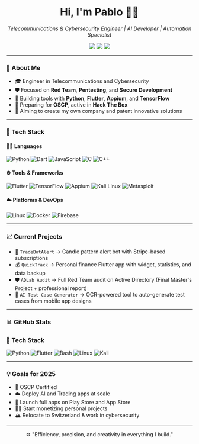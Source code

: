 <h1 align="center">Hi, I'm Pablo 👨‍💻</h1>

<p align="center">
  <em>Telecommunications & Cybersecurity Engineer | AI Developer | Automation Specialist</em>
</p>

<p align="center">
  <a href="https://www.linkedin.com/in/tu-usuario-linkedin" target="_blank"><img src="https://img.shields.io/badge/LinkedIn-blue?logo=linkedin&style=for-the-badge" /></a>
  <a href="mailto:tu.email@dominio.com"><img src="https://img.shields.io/badge/Email-red?logo=gmail&style=for-the-badge" /></a>
  <a href="https://pablodev.com" target="_blank"><img src="https://img.shields.io/badge/Portfolio-000000?logo=about.me&style=for-the-badge" /></a>
</p>

---

### 🧠 About Me

- 🎓 Engineer in Telecommunications and Cybersecurity  
- 🛡️ Focused on **Red Team**, **Pentesting**, and **Secure Development**  
- 🤖 Building tools with **Python**, **Flutter**, **Appium**, and **TensorFlow**
- 🧪 Preparing for **OSCP**, active in **Hack The Box**
- 🚀 Aiming to create my own company and patent innovative solutions

---

### 🔧 Tech Stack

#### 👨‍💻 Languages
![Python](https://img.shields.io/badge/Python-3670A0?logo=python&logoColor=white)
![Dart](https://img.shields.io/badge/Dart-0175C2?logo=dart&logoColor=white)
![JavaScript](https://img.shields.io/badge/JavaScript-F7DF1E?logo=javascript&logoColor=black)
![C](https://img.shields.io/badge/C-00599C?logo=c&logoColor=white)
![C++](https://img.shields.io/badge/C++-00599C?logo=c%2B%2B&logoColor=white)

#### ⚙️ Tools & Frameworks
![Flutter](https://img.shields.io/badge/Flutter-02569B?logo=flutter&logoColor=white)
![TensorFlow](https://img.shields.io/badge/TensorFlow-FF6F00?logo=tensorflow&logoColor=white)
![Appium](https://img.shields.io/badge/Appium-472AFA?logo=appium&logoColor=white)
![Kali Linux](https://img.shields.io/badge/Kali%20Linux-557C94?logo=kalilinux&logoColor=white)
![Metasploit](https://img.shields.io/badge/Metasploit-5e57a5?logo=metasploit&logoColor=white)

#### ☁️ Platforms & DevOps
![Linux](https://img.shields.io/badge/Linux-FCC624?logo=linux&logoColor=black)
![Docker](https://img.shields.io/badge/Docker-2496ED?logo=docker&logoColor=white)
![Firebase](https://img.shields.io/badge/Firebase-FFCA28?logo=firebase&logoColor=black)

---

### 📈 Current Projects

- 🧠 `TradeBotAlert` → Candle pattern alert bot with Stripe-based subscriptions  
- 💰 `QuickTrack` → Personal finance Flutter app with widget, statistics, and data backup  
- 🛡️ `ADLab Audit` → Full Red Team audit on Active Directory (Final Master's Project + professional report)  
- 🤖 `AI Test Case Generator` → OCR-powered tool to auto-generate test cases from mobile app designs

---

### 📊 GitHub Stats

### 🧰 Tech Stack

![Python](https://img.shields.io/badge/Python-3776AB?style=for-the-badge&logo=python&logoColor=white)
![Flutter](https://img.shields.io/badge/Flutter-02569B?style=for-the-badge&logo=flutter)
![Bash](https://img.shields.io/badge/Bash-121011?style=for-the-badge&logo=gnubash)
![Linux](https://img.shields.io/badge/Linux-FCC624?style=for-the-badge&logo=linux&logoColor=black)
![Kali](https://img.shields.io/badge/Kali_Linux-557C94?style=for-the-badge&logo=kalilinux&logoColor=white)




---

### 💡 Goals for 2025

- 🚩 OSCP Certified  
- ☁️ Deploy AI and Trading apps at scale  
- 📱 Launch full apps on Play Store and App Store  
- 🧑‍💼 Start monetizing personal projects  
- 🏔️ Relocate to Switzerland & work in cybersecurity

---

<p align="center">
  ⚙️ "Efficiency, precision, and creativity in everything I build."
</p>
